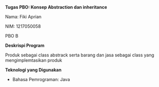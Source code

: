 **Tugas PBO: Konsep Abstraction dan inheritance**

Nama: Fiki Aprian

NIM: 1217050058

PBO B

**Deskrispi Program**

Produk sebagai class abstrack serta barang dan jasa sebagai class yang mengimplemtasikan produk

**Teknologi yang Digunakan**

- Bahasa Pemrograman: Java
